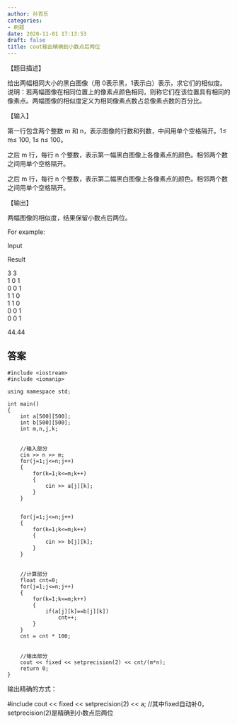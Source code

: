 ```yaml
---
author: 孙百乐
categories:
- 刷题
date: 2020-11-01 17:13:53
draft: false
title: cout输出精确到小数点后两位
---
```


【题目描述】

给出两幅相同大小的黑白图像（用 0表示黑，1表示白）表示，求它们的相似度。说明：若两幅图像在相同位置上的像素点颜色相同，则称它们在该位置具有相同的像素点。两幅图像的相似度定义为相同像素点数占总像素点数的百分比。

【输入】

第一行包含两个整数 m 和 n，表示图像的行数和列数，中间用单个空格隔开。1≤ m≤ 100, 1≤ n≤ 100。

之后 m 行，每行 n 个整数，表示第一幅黑白图像上各像素点的颜色。相邻两个数之间用单个空格隔开。

之后 m 行，每行 n 个整数，表示第二幅黑白图像上各像素点的颜色。相邻两个数之间用单个空格隔开。

【输出】

两幅图像的相似度，结果保留小数点后两位。

For example:

Input

Result

3 3  
1 0 1  
0 0 1  
1 1 0  
1 1 0  
0 0 1  
0 0 1

44.44

## 答案

```
#include <iostream>
#include <iomanip>

using namespace std;

int main()
{
    int a[500][500];
    int b[500][500];
    int m,n,j,k;


    //输入部分
    cin >> n >> m;
    for(j=1;j<=n;j++)
    {
        for(k=1;k<=m;k++)
        {
            cin >> a[j][k];
        }
    }


    for(j=1;j<=n;j++)
    {
        for(k=1;k<=m;k++)
        {
            cin >> b[j][k];
        }
    }


    //计算部分
    float cnt=0;
    for(j=1;j<=n;j++)
    {
        for(k=1;k<=m;k++)
        {
            if(a[j][k]==b[j][k])
                cnt++;
        }
    }
    cnt = cnt * 100;


    //输出部分
    cout << fixed << setprecision(2) << cnt/(m*n);
    return 0;
}
```

输出精确的方式：

#include cout << fixed << setprecision(2) << a; //其中fixed自动补0，setprecision(2)是精确到小数点后两位